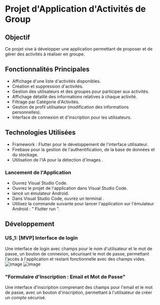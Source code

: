 # Projet d'Application d'Activités de Group
## Objectif
Ce projet vise à développer une application permettant de proposer et de gérer des activités à réaliser en groupe.
## Fonctionnalités Principales
- Affichage d'une liste d'activités disponibles.
- Création et suppression d'activités.
- Gestion des utilisateurs et des groupes pour participer aux activités.
- Affichage détaillé des informations relatives à chaque activité.
- Filtrage par Catégorie d'Activités.
- Gestion de profil utilisateur (modification des informations personnelles).
- Interface de connexion et d'inscription pour les utilisateurs.
## Technologies Utilisées
- Framework : Flutter pour le développement de l'interface utilisateur.
- Firebase pour la gestion de l'authentification, de la base de données et du stockage.
- Utilisation de l'IA pour la détection d'images .
### Lancement de l'Application
- Ouvrez Visual Studio Code.
- Ouvrez le projet de l'application dans Visual Studio Code.
- lancé un émulateur Android.
- Dans Visual Studio Code, ouvrez un terminal .
- Utilisez la commande suivante pour lancer l'application sur l'émulateur Android : " Flutter run ".
## Développement
### US_1: [MVP] Interface de login
Une interface de login avec champs pour le nom d'utilisateur et le mot de passe, un bouton de connexion, sécurisant le mot de passe, permettant l'accès à l'application et restant fonctionnelle avec des champs vides.
![image](https://github.com/nhabiba/IA_Activity/assets/109957486/200d3546-fe00-4c53-b866-9a7e0c702645)
![image](https://github.com/nhabiba/IA_Activity/assets/109957486/ccc09758-a271-4507-ac78-4e7767098c29)
### "Formulaire d'Inscription : Email et Mot de Passe"
Une interface d'inscription comprenant des champs pour l'email et le mot de passe, avec un bouton d'inscription, permettant à l'utilisateur de créer un compte sécurisé.



